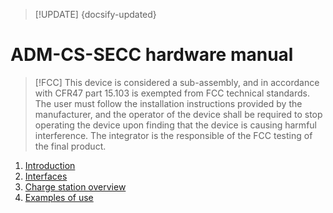 > [!UPDATE] {docsify-updated}
# ADM-CS-SECC hardware manual

> [!FCC]
> This device is considered a sub-assembly, and in accordance with CFR47 part 15.103 is exempted from
> FCC technical standards. The user must follow the installation instructions provided by the manufacturer,
> and the operator of the device shall be required to stop operating the device upon finding that the
> device is causing harmful interference. The integrator is the responsible of the FCC testing of the final product.

1. [Introduction](charge-controllers/ADM-CS-SECC/introduction.md)
1. [Interfaces](charge-controllers/ADM-CS-SECC/interfaces.md)
1. [Charge station overview](charge-controllers/ADM-CS-SECC/evse_overview.md)
1. [Examples of use](charge-controllers/ADM-CS-SECC/examples.md)
